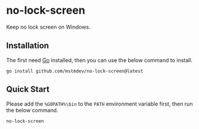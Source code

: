 # no-lock-screen

Keep no lock screen on Windows.

## Installation

The first need [Go](https://go.dev/doc/install) installed, then you can use the below command to install.

```shell
go install github.com/mstmdev/no-lock-screen@latest
```

## Quick Start

Please add the `%GOPATH%\bin` to the `PATH` environment variable first, then run the below command.

```shell
no-lock-screen
```